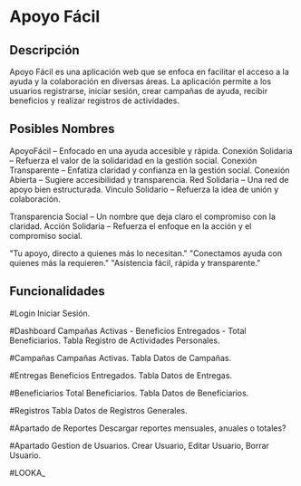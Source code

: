 # Apoyo Fácil

## Descripción

Apoyo Fácil es una aplicación web que se enfoca en facilitar el acceso a la ayuda y la colaboración en diversas áreas. La aplicación permite a los usuarios registrarse, iniciar sesión, crear campañas de ayuda, recibir beneficios y realizar registros de actividades.

## Posibles Nombres

ApoyoFácil – Enfocado en una ayuda accesible y rápida.
Conexión Solidaria – Refuerza el valor de la solidaridad en la gestión social.
Conexión Transparente – Enfatiza claridad y confianza en la gestión social.
Conexión Abierta – Sugiere accesibilidad y transparencia.
Red Solidaria – Una red de apoyo bien estructurada.
Vínculo Solidario – Refuerza la idea de unión y colaboración.

Transparencia Social – Un nombre que deja claro el compromiso con la claridad.
Acción Solidaria – Refuerza el enfoque en la acción y el compromiso social.

"Tu apoyo, directo a quienes más lo necesitan."
"Conectamos ayuda con quienes más la requieren."
"Asistencia fácil, rápida y transparente."

## Funcionalidades

#Login
Iniciar Sesión.

#Dashboard
Campañas Activas - Beneficios Entregados - Total Beneficiarios.
Tabla Registro de Actividades Personales.

#Campañas
Campañas Activas.
Tabla Datos de Campañas.

#Entregas
Beneficios Entregados.
Tabla Datos de Entregas.

#Beneficiarios
Total Beneficiarios.
Tabla Datos de Beneficiarios.

#Registros
Tabla Datos de Registros Generales.

#Apartado de Reportes
Descargar reportes mensuales, anuales o totales?

#Apartado Gestion de Usuarios.
Crear Usuario, Editar Usuario, Borrar Usuario.

#LOOKA\_
